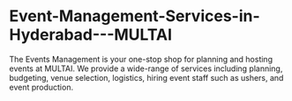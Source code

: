 # Event-Management-Services-in-Hyderabad---MULTAI
The Events Management is your one-stop shop for planning and hosting events at MULTAI. We provide a wide-range of services including planning, budgeting, venue selection, logistics, hiring event staff such as ushers, and event production.
